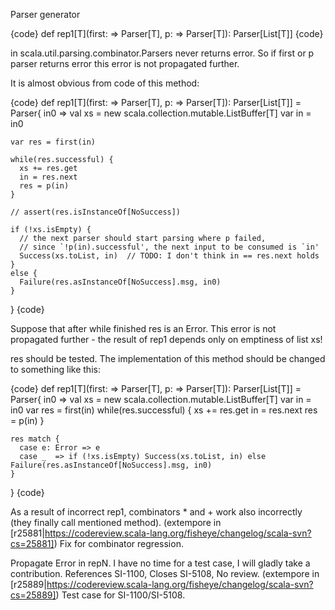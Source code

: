 Parser generator

{code}
def rep1[T](first: => Parser[T], p: => Parser[T]): Parser[List[T]]
{code}

in scala.util.parsing.combinator.Parsers never returns error. So if first or p parser returns error this error is not propagated further.

It is almost obvious from code of this method:


{code}
  def rep1[T](first: => Parser[T], p: => Parser[T]): Parser[List[T]] = Parser{ in0 =>
    val xs = new scala.collection.mutable.ListBuffer[T]
    var in = in0

    var res = first(in)

    while(res.successful) {
      xs += res.get
      in = res.next
      res = p(in)
    }

    // assert(res.isInstanceOf[NoSuccess])

    if (!xs.isEmpty) {
      // the next parser should start parsing where p failed, 
      // since `!p(in).successful', the next input to be consumed is `in'
      Success(xs.toList, in)  // TODO: I don't think in == res.next holds
    }
    else {
      Failure(res.asInstanceOf[NoSuccess].msg, in0)
    }
  }
{code}

Suppose that after while finished res is an Error. This error is not propagated further - the result of rep1 depends only on emptiness of list xs!

res should be tested. The implementation of this method should be changed to something like this:


{code}
  def rep1[T](first: => Parser[T], p: => Parser[T]): Parser[List[T]] = Parser{ in0 =>
    val xs = new scala.collection.mutable.ListBuffer[T]
    var in = in0
    var res = first(in)
    while(res.successful) {
      xs += res.get
      in = res.next
      res = p(in)
    }
    
    res match {
      case e: Error => e
      case _  => if (!xs.isEmpty) Success(xs.toList, in) else Failure(res.asInstanceOf[NoSuccess].msg, in0) 
    }
  }
{code}

As a result of incorrect rep1, combinators * and + work also incorrectly (they finally call mentioned method).
(extempore in [r25881|https://codereview.scala-lang.org/fisheye/changelog/scala-svn?cs=25881]) Fix for combinator regression.

Propagate Error in repN. I have no time for a test case, I will gladly
take a contribution. References SI-1100, Closes SI-5108, No review.
(extempore in [r25889|https://codereview.scala-lang.org/fisheye/changelog/scala-svn?cs=25889]) Test case for SI-1100/SI-5108.
